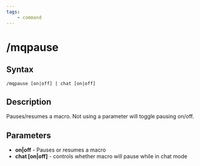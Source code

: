 ```yaml
---
tags:
    - command
---
```

# /mqpause

## Syntax

```eqcommand
/mqpause [on|off] | chat [on|off]
```

## Description

Pauses/resumes a macro. Not using a parameter will toggle pausing on/off.

## Parameters

- **on|off** - Pauses or resumes a macro
- **chat [on|off]** - controls whether macro will pause while in chat mode
